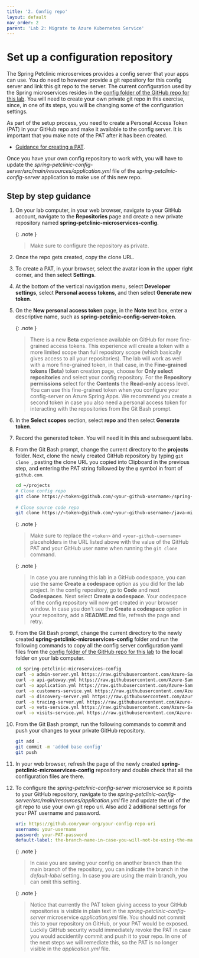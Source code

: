 ```yaml
---
title: '2. Config repo'
layout: default
nav_order: 2
parent: 'Lab 2: Migrate to Azure Kubernetes Service'
---
```


# Set up a configuration repository

The Spring Petclinic microservices provides a config server that your apps can use. You do need to however provide a git repository for this config server and link this git repo to the server. The current configuration used by the Spring microservices resides in the [config folder of the GitHub repo for this lab](https://github.com/Azure-Samples/java-microservices-aks-lab/tree/main/config). You will need to create your own private git repo in this exercise, since, in one of its steps, you will be changing some of the configuration settings.

As part of the setup process, you need to create a Personal Access Token (PAT) in your GitHub repo and make it available to the config server. It is important that you make note of the PAT after it has been created.

- [Guidance for creating a PAT](https://docs.github.com/en/authentication/keeping-your-account-and-data-secure/creating-a-personal-access-token).

Once you have your own config repository to work with, you will have to update the _spring-petclinic-config-server/src/main/resources/application.yml_ file of the _spring-petclinic-config-server_ application to make use of this new repo. 

## Step by step guidance

1. On your lab computer, in your web browser, navigate to your GitHub account, navigate to the **Repositories** page and create a new private repository named **spring-petclinic-microservices-config**.

   {: .note }
   > Make sure to configure the repository as private.

1. Once the repo gets created, copy the clone URL.

1. To create a PAT, in your browser, select the avatar icon in the upper right corner, and then select **Settings**.

1. At the bottom of the vertical navigation menu, select **Developer settings**, select **Personal access tokens**, and then select **Generate new token**.

1. On the **New personal access token** page, in the **Note** text box, enter a descriptive name, such as **spring-petclinic-config-server-token**.

   {: .note }
   > There is a new **Beta** experience available on GitHub for more fine-grained access tokens. This experience will create a token with a more limited scope than full repository scope (which basically gives access to all your repositories). The lab will work as well with a more fine-grained token, in that case, in the **Fine-grained tokens (Beta)** token creation page, choose for **Only select repositories** and select your config repository. For the **Repository permissions** select for the **Contents** the **Read-only** access level. You can use this fine-grained token when you configure your config-server on Azure Spring Apps. We recommend you create a second token in case you also need a personal access token for interacting with the repositories from the Git Bash prompt.

1. In the **Select scopes** section, select **repo** and then select **Generate token**.

1. Record the generated token. You will need it in this and subsequent labs.

1. From the Git Bash prompt, change the current directory to the **projects** folder. Next, clone the newly created GitHub repository by typing `git clone `, pasting the clone URL you copied into Clipboard in the previous step, and entering the PAT string followed by the `@` symbol in front of `github.com`.

   ```bash
   cd ~/projects
   # Clone config repo
   git clone https://<token>@github.com/<your-github-username>/spring-petclinic-microservices-config.git
    
   # Clone source code repo
   git clone https://<token>@github.com/<your-github-username>/java-microservices-aks-lab.git

   ```

   {: .note }
   > Make sure to replace the `<token>` and `<your-github-username>` placeholders in the URL listed above with the value of the GitHub PAT and your GitHub user name when running the `git clone` command.

   {: .note }
   > In case you are running this lab in a GitHub codespace, you can use the same **Create a codespace** option as you did for the lab project. In the config repository, go to **Code** and next **Codespaces**. Next select **Create a codespace**. Your codespace of the config repository will now get created in your browser window.
   > In case you don't see the **Create a codespace** option in your repository, add a **README.md** file, refresh the page and retry.

1. From the Git Bash prompt, change the current directory to the newly created **spring-petclinic-microservices-config** folder and run the following commands to copy all the config server configuration yaml files from the [config folder of the GitHub repo for this lab](https://github.com/Azure-Samples/java-microservices-aks-lab/tree/main/config) to the local folder on your lab computer.

   ```bash
   cd spring-petclinic-microservices-config
   curl -o admin-server.yml https://raw.githubusercontent.com/Azure-Samples/java-microservices-aks-lab/main/config/admin-server.yml
   curl -o api-gateway.yml https://raw.githubusercontent.com/Azure-Samples/java-microservices-aks-lab/main/config/api-gateway.yml
   curl -o application.yml https://raw.githubusercontent.com/Azure-Samples/java-microservices-aks-lab/main/config/application.yml
   curl -o customers-service.yml https://raw.githubusercontent.com/Azure-Samples/java-microservices-aks-lab/main/config/customers-service.yml
   curl -o discovery-server.yml https://raw.githubusercontent.com/Azure-Samples/java-microservices-aks-lab/main/config/discovery-server.yml
   curl -o tracing-server.yml https://raw.githubusercontent.com/Azure-Samples/java-microservices-aks-lab/main/config/tracing-server.yml
   curl -o vets-service.yml https://raw.githubusercontent.com/Azure-Samples/java-microservices-aks-lab/main/config/vets-service.yml
   curl -o visits-service.yml https://raw.githubusercontent.com/Azure-Samples/java-microservices-aks-lab/main/config/visits-service.yml
   ```

1. From the Git Bash prompt, run the following commands to commit and push your changes to your private GitHub repository.

   ```bash
   git add .
   git commit -m 'added base config'
   git push
   ```

1. In your web browser, refresh the page of the newly created **spring-petclinic-microservices-config** repository and double check that all the configuration files are there.

1. To configure the _spring-petclinic-config-server_ microservice so it points to your GitHub repository, navigate to the _spring-petclinic-config-server/src/main/resources/application.yml_ file and update the uri of the git repo to use your own git repo uri. Also add 2 additional settings for your PAT username and password.

   ```yml
   uri: https://github.com/your-org/your-config-repo-uri
   username: your-username
   password: your-PAT-password
   default-label: the-branch-name-in-case-you-will-not-be-using-the-main-branch
   ```

   {: .note }
   > In case you are saving your config on another branch than the main branch of the repository, you can indicate the branch in the _default-label_ setting. In case you are using the main branch, you can omit this setting.

   {: .note }
   > Notice that currently the PAT token giving access to your GitHub repositories is visible in plain text in the _spring-petclinic-config-server_ microservice _application.yml_ file. You should not commit this to your repository on GitHub, or your PAT would be exposed. Luckily GitHub security would immediately revoke the PAT in case you would accidentily commit and push it to your repo. In one of the next steps we will remediate this, so the PAT is no longer visible in the _application.yml_ file.
